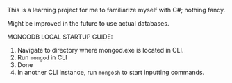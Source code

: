 This is a learning project for me to familiarize myself with C#; nothing fancy.

Might be improved in the future to use actual databases.


MONGODB LOCAL STARTUP GUIDE:
1. Navigate to directory where mongod.exe is located in CLI.
2. Run `mongod` in CLI
3. Done
4. In another CLI instance, run `mongosh` to start inputting commands.